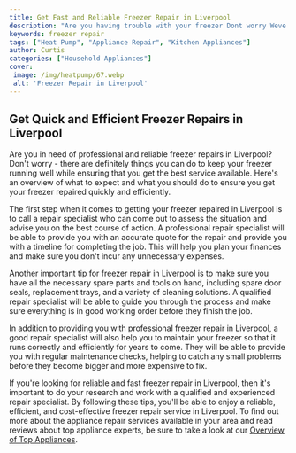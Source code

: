 ```yaml
---
title: Get Fast and Reliable Freezer Repair in Liverpool
description: "Are you having trouble with your freezer Dont worry Weve got you covered Get fast and reliable freezer repair services in Liverpool today Learn more about how we can help you get back to your normal routine"
keywords: freezer repair
tags: ["Heat Pump", "Appliance Repair", "Kitchen Appliances"]
author: Curtis
categories: ["Household Appliances"]
cover: 
 image: /img/heatpump/67.webp
 alt: 'Freezer Repair in Liverpool'
---
```

## Get Quick and Efficient Freezer Repairs in Liverpool
Are you in need of professional and reliable freezer repairs in Liverpool? Don't worry - there are definitely things you can do to keep your freezer running well while ensuring that you get the best service available. Here's an overview of what to expect and what you should do to ensure you get your freezer repaired quickly and efficiently.

The first step when it comes to getting your freezer repaired in Liverpool is to call a repair specialist who can come out to assess the situation and advise you on the best course of action. A professional repair specialist will be able to provide you with an accurate quote for the repair and provide you with a timeline for completing the job. This will help you plan your finances and make sure you don't incur any unnecessary expenses.

Another important tip for freezer repair in Liverpool is to make sure you have all the necessary spare parts and tools on hand, including spare door seals, replacement trays, and a variety of cleaning solutions. A qualified repair specialist will be able to guide you through the process and make sure everything is in good working order before they finish the job.

In addition to providing you with professional freezer repair in Liverpool, a good repair specialist will also help you to maintain your freezer so that it runs correctly and efficiently for years to come. They will be able to provide you with regular maintenance checks, helping to catch any small problems before they become bigger and more expensive to fix.

If you're looking for reliable and fast freezer repair in Liverpool, then it's important to do your research and work with a qualified and experienced repair specialist. By following these tips, you'll be able to enjoy a reliable, efficient, and cost-effective freezer repair service in Liverpool. To find out more about the appliance repair services available in your area and read reviews about top appliance experts, be sure to take a look at our [Overview of Top Appliances](./pages/appliance-overview).
